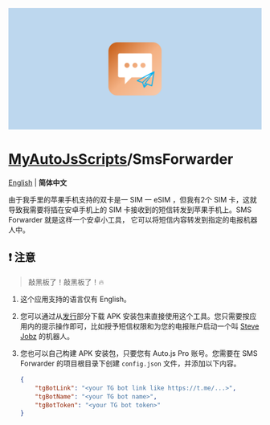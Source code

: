![banner.png](./banner.png)

# [MyAutoJsScripts](../../..)/SmsForwarder

[English](./README.md) | **简体中文**

由于我手里的苹果手机支持的双卡是一 SIM 一 eSIM ，但我有2个 SIM 卡，这就导致我需要将插在安卓手机上的 SIM 卡接收到的短信转发到苹果手机上。SMS Forwarder 就是这样一个安卓小工具， 它可以将短信内容转发到指定的电报机器人中。

## ❗ 注意

> 敲黑板了！敲黑板了！🔥

1. 这个应用支持的语言仅有 English。
2. 您可以通过从[发行](../../releases)部分下载 APK 安装包来直接使用这个工具。您只需要按应用内的提示操作即可，比如授予短信权限和为您的电报账户启动一个叫 [Steve Jobz](https://t.me/arvinzjc_notifications_bot) 的机器人。
3. 您也可以自己构建 APK 安装包，只要您有 Auto.js Pro 账号。您需要在 SMS Forwarder 的项目根目录下创建 `config.json` 文件，并添加以下内容。

    ```JSON
    {
        "tgBotLink": "<your TG bot link like https://t.me/...>",
        "tgBotName": "<your TG bot name>",
        "tgBotToken": "<your TG bot token>"
    }
    ```
